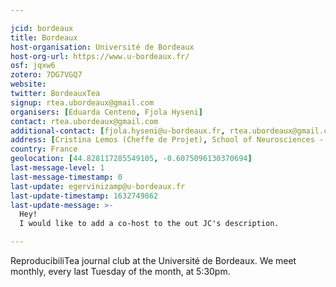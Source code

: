 ```yaml
---

jcid: bordeaux
title: Bordeaux
host-organisation: Université de Bordeaux
host-org-url: https://www.u-bordeaux.fr/
osf: jqxw6
zotero: 7DG7VGQ7
website: 
twitter: BordeauxTea
signup: rtea.ubordeaux@gmail.com
organisers: [Eduarda Centeno, Fjola Hyseni]
contact: rtea.ubordeaux@gmail.com
additional-contact: [fjola.hyseni@u-bordeaux.fr, rtea.ubordeaux@gmail.com]
address: [Cristina Lemos (Cheffe de Projet), School of Neurosciences - CFGB - 1er etage., Campus Carreire 146 Rue Leo Saignat, 33076 BORDEAUX Cedex]
country: France
geolocation: [44.828117285549105, -0.6075096130370694]
last-message-level: 1
last-message-timestamp: 0
last-update: egervinizamp@u-bordeaux.fr
last-update-timestamp: 1632749862
last-update-message: >-
  Hey!
  I would like to add a co-host to the out JC's description. 

---
```


ReproducibiliTea journal club at the Université de Bordeaux. We meet monthly, every last Tuesday of the month, at 5:30pm.
